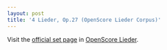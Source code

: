 ```yaml
---
layout: post
title: '4 Lieder, Op.27 (OpenScore Lieder Corpus)'
---
```


Visit the [official set page] in [OpenScore Lieder].

[official set page]: https://musescore.com/openscore-lieder-corpus/sets/5102996
[OpenScore Lieder]: https://musescore.com/openscore-lieder-corpus

